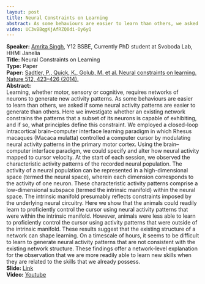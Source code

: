 ```yaml
---
layout: post
title: Neural Constraints on Learning
abstract: As some behaviours are easier to learn than others, we asked if some neural activity patterns are easier to generate than others 
video: UC3vBBqgKjAfRZQ0di-Oy6yQ
---
```

**Speaker:** [Amrita Singh](https://www.janelia.org/people/amrita-singh), Y12 BSBE, Currently PhD student at Svoboda Lab, HHMI Janelia <br>
**Title:** Neural Constraints on Learning <br>
**Type:** Paper <br>
**Paper:** [Sadtler, P., Quick, K., Golub, M. et al. Neural constraints on learning. Nature 512, 423–426 (2014).](https://www.nature.com/articles/nature13665) <br>
**Abstract:** 
<br>Learning, whether motor, sensory or cognitive, requires networks of neurons to generate new activity patterns. As some behaviours are easier to learn than others, we asked if some neural activity patterns are easier to generate than others. Here we investigate whether an existing network constrains the patterns that a subset of its neurons is capable of exhibiting, and if so, what principles define this constraint. We employed a closed-loop intracortical brain–computer interface learning paradigm in which Rhesus macaques (Macaca mulatta) controlled a computer cursor by modulating neural activity patterns in the primary motor cortex. Using the brain–computer interface paradigm, we could specify and alter how neural activity mapped to cursor velocity. At the start of each session, we observed the characteristic activity patterns of the recorded neural population. The activity of a neural population can be represented in a high-dimensional space (termed the neural space), wherein each dimension corresponds to the activity of one neuron. These characteristic activity patterns comprise a low-dimensional subspace (termed the intrinsic manifold) within the neural space. The intrinsic manifold presumably reflects constraints imposed by the underlying neural circuitry. Here we show that the animals could readily learn to proficiently control the cursor using neural activity patterns that were within the intrinsic manifold. However, animals were less able to learn to proficiently control the cursor using activity patterns that were outside of the intrinsic manifold. These results suggest that the existing structure of a network can shape learning. On a timescale of hours, it seems to be difficult to learn to generate neural activity patterns that are not consistent with the existing network structure. These findings offer a network-level explanation for the observation that we are more readily able to learn new skills when they are related to the skills that we already possess.<br>
**Slide:** [Link](https://drive.google.com/file/d/1LyY3j9yA0ZxY75jMPcsiH1UV4QrK1Tkl/view?usp=sharing) <br>
**Video:** [Youtube](https://youtu.be/5WJTBwUqf0s)
